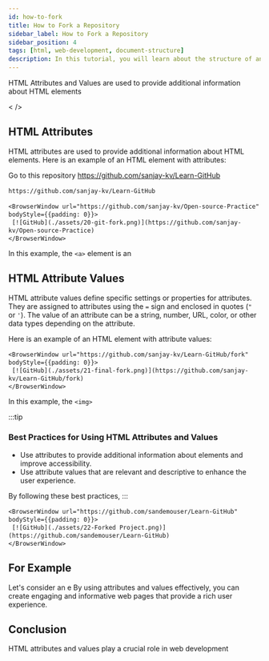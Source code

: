 ```yaml
---
id: how-to-fork
title: How to Fork a Repository
sidebar_label: How to Fork a Repository
sidebar_position: 4
tags: [html, web-development, document-structure]
description: In this tutorial, you will learn about the structure of an HTML document and how to create a basic HTML document.
---
```



HTML Attributes and Values are used to provide additional information about HTML elements

< />

## HTML Attributes

HTML attributes are used to provide additional information about HTML elements. 
Here is an example of an HTML element with attributes:

Go to this repository https://github.com/sanjay-kv/Learn-GitHub
```html title="fork the repository"
https://github.com/sanjay-kv/Learn-GitHub
```

    <BrowserWindow url="https://github.com/sanjay-kv/Open-source-Practice" bodyStyle={{padding: 0}}>    
     [![GitHub](./assets/20-git-fork.png)](https://github.com/sanjay-kv/Open-source-Practice)
    </BrowserWindow>


In this example, the `<a>` element is an 

## HTML Attribute Values

HTML attribute values define specific settings or properties for attributes. They are assigned to attributes using the `=` sign and enclosed in quotes (`"` or `'`). The value of an attribute can be a string, number, URL, color, or other data types depending on the attribute.

Here is an example of an HTML element with attribute values:


    <BrowserWindow url="https://github.com/sanjay-kv/Learn-GitHub/fork" bodyStyle={{padding: 0}}>    
     [![GitHub](./assets/21-final-fork.png)](https://github.com/sanjay-kv/Learn-GitHub/fork)
    </BrowserWindow>


In this example, the `<img>`

:::tip
### Best Practices for Using HTML Attributes and Values

- Use attributes to provide additional information about elements and improve accessibility.
- Use attribute values that are relevant and descriptive to enhance the user experience.


By following these best practices, 
:::



    <BrowserWindow url="https://github.com/sandemouser/Learn-GitHub" bodyStyle={{padding: 0}}>    
     [![GitHub](./assets/22-Forked Project.png)](https://github.com/sandemouser/Learn-GitHub)
    </BrowserWindow>


## For Example

Let's consider an e
By using attributes and values effectively, you can create engaging and informative web pages that provide a rich user experience.

## Conclusion

HTML attributes and values play a crucial role in web development 